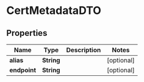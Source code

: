 
# CertMetadataDTO

## Properties
Name | Type | Description | Notes
------------ | ------------- | ------------- | -------------
**alias** | **String** |  |  [optional]
**endpoint** | **String** |  |  [optional]



